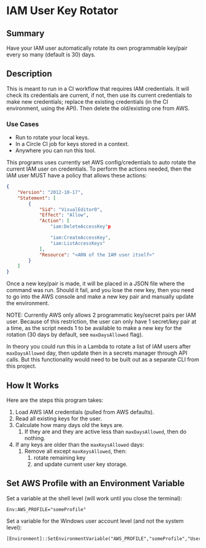 # IAM User Key Rotator

## Summary

Have your IAM user automatically rotate its own programmable key/pair every so many
(default is 30) days.

## Description

This is meant to run in a CI workflow that requires IAM credentials. It will
check its credentials are current, if not, then use its current credentials to
make new credentials; replace the existing credentials (in the CI environment, using the API).
Then delete the old/existing one from AWS.

### Use Cases

* Run to rotate your local keys.
* In a Circle CI job for keys stored in a context.
* Anywhere you can run this tool.

This programs uses currently set AWS config/credentials to auto rotate the current IAM user on
credentials. To perform the actions needed, then the IAM user MUST have a
policy that allows these actions:

```json
{
    "Version": "2012-10-17",
    "Statement": [
        {
            "Sid": "VisualEditor0",
            "Effect": "Allow",
            "Action": [
                "iam:DeleteAccessKey"p

                "iam:CreateAccessKey",
                "iam:ListAccessKeys"
            ],
            "Resource": "<ARN of the IAM user itself>"
        }
    ]
}
```

Once a new key/pair is made, it will be placed
in a JSON file where the command was run. Should it fail, and you lose the new key, then you need to
go into the AWS console and make a new key pair and manually update the environment.

NOTE: Currently AWS only allows 2 programmatic key/secret pairs per
IAM user. Because of this restriction, the user can only have 1 secret/key pair
at a time, as the script needs 1 to be available
to make a new key for the rotation (30 days by default, see `maxDaysAllowed` flag).

In theory you could run this in a Lambda to rotate a list of IAM users
after `maxDaysAllowed` day, then update then in a secrets manager through API calls.
But this functionality would need to be built out as a separate CLI from this
project.

## How It Works

Here are the steps this program takes:

1. Load AWS IAM credentials (pulled from AWS defaults).
2. Read all existing keys for the user.
3. Calculate how many days old the keys are.
    1. If they are and they are active less than `maxDaysAllowed`, then do nothing.
5. If any keys are older than the `maxKeysAllowed` days:
   1. Remove all except `maxKeysAllowed`, then:
      1. rotate remaining key
      2. and update current user key storage.

## Set AWS Profile with an Environment Variable

Set a variable at the shell level (will work until you close the terminal):

```shell
Env:AWS_PROFILE="someProfile"
```

Set a variable for the Windows user account level (and not the system level):

```shell
[Environment]::SetEnvironmentVariable("AWS_PROFILE","someProfile","User")
```

